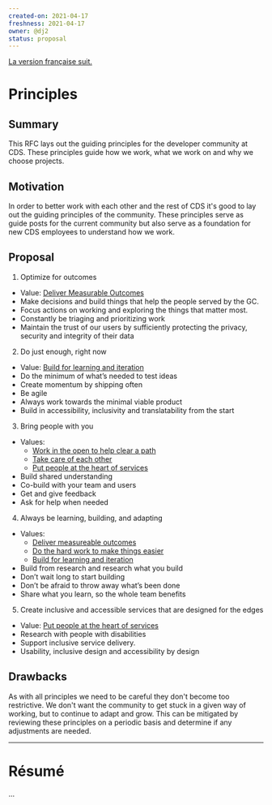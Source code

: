 ```yaml
---
created-on: 2021-04-17
freshness: 2021-04-17
owner: @dj2
status: proposal
---
```


[La version française suit.](#résumé)

# Principles

## Summary
This RFC lays out the guiding principles for the developer community at CDS.
These principles guide how we work, what we work on and why we choose projects.


## Motivation
In order to better work with each other and the rest of CDS it's good to lay out
the guiding principles of the community. These principles serve as guide posts
for the current community but also serve as a foundation for new CDS employees
to understand how we work.


## Proposal
1. Optimize for outcomes
  - Value: [Deliver Measurable Outcomes](0004-values.md#deliver-measurable-outcomes)
  - Make decisions and build things that help the people served by the GC.
  - Focus actions on working and exploring the things that matter most.
  - Constantly be triaging and prioritizing work
  - Maintain the trust of our users by sufficiently protecting the privacy, security and integrity of their data
2. Do just enough, right now
  - Value: [Build for learning and iteration](0004-values.md#build-for-learning-and-iteration)
  - Do the minimum of what’s needed to test ideas
  - Create momentum by shipping often
  - Be agile
  - Always work towards the minimal viable product
  - Build in accessibility, inclusivity and translatability from the start
3. Bring people with you
  - Values:
    * [Work in the open to help clear a path](0004-values.md#work-in-the-open-to-helpclear-a-path)
    * [Take care of each other](0004-values.md#take-care-of-each-other)
    * [Put people at the heart of services](0004-values.md#put-people-at-the-heart-of-services)
  - Build shared understanding
  - Co-build with your team and users
  - Get and give feedback
  - Ask for help when needed
4. Always be learning, building, and adapting
  - Values:
    * [Deliver measureable outcomes](0004-values.md#deliver-measureable-outcomes)
    * [Do the hard work to make things easier](0004-values.md#do-the-hard-work-to-make-things-easier)
    * [Build for learning and iteration](0004-values.md#build-for-learning-and-iteration)
  - Build from research and research what you build
  - Don’t wait long to start building
  - Don’t be afraid to throw away what’s been done
  - Share what you learn, so the whole team benefits
5. Create inclusive and accessible services that are designed for the edges
  - Value: [Put people at the heart of services](0004-values.md#put-people-at-the-heart-of-services)
  - Research with people with disabilities
  - Support inclusive service delivery.
  - Usability, inclusive design and accessibility by design


## Drawbacks
As with all principles we need to be careful they don't become too restrictive.
We don't want the community to get stuck in a given way of working, but to
continue to adapt and grow. This can be mitigated by reviewing these principles
on a periodic basis and determine if any adjustments are needed.


---

# Résumé

...